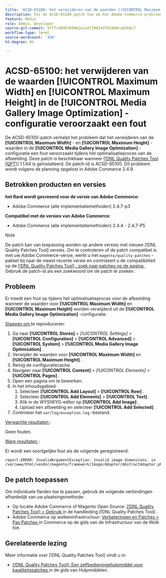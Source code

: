 ```yaml
---
title: 'ACSD-65100: het verwijderen van de waarden [!UICONTROL Maximum Width] en [!UICONTROL Maximum Height] in de [!UICONTROL Media Gallery Image Optimization] -configuratie veroorzaakt een fout'
description: Pas de ACSD-65100-patch toe om het Adobe Commerce-probleem op te lossen, waarbij het verwijderen van de [!UICONTROL Maximum Width] - en [!UICONTROL Maximum Height] -waarden in de [!UICONTROL Media Gallery Image Optimization] -configuratie een fout veroorzaakt tijdens het optimalisatieproces van de afbeelding.
feature: Media
role: Admin, Developer
source-git-commit: 97ffcd84b760962e1ad7290343f81860ca6568c7
workflow-type: tm+mt
source-wordcount: '326'
ht-degree: 0%

---
```



# ACSD-65100: het verwijderen van de waarden [!UICONTROL Maximum Width] en [!UICONTROL Maximum Height] in de [!UICONTROL Media Gallery Image Optimization] -configuratie veroorzaakt een fout

De ACSD-65100-patch verhelpt het probleem dat het verwijderen van de **[!UICONTROL Maximum Width]** - en **[!UICONTROL Maximum Height]** -waarden in de **[!UICONTROL Media Gallery Image Optimization]** -configuratie een fout veroorzaakt tijdens het optimalisatieproces van de afbeelding. Deze patch is beschikbaar wanneer [[!DNL Quality Patches Tool (QPT)]](/help/tools/quality-patches-tool/quality-patches-tool-to-self-serve-quality-patches.md) 1.1.64 is geïnstalleerd. De patch-id is ACSD-65100. Dit probleem wordt volgens de planning opgelost in Adobe Commerce 2.4.9.

## Betrokken producten en versies

**het flard wordt gecreeerd voor de versie van Adobe Commerce:**

* Adobe Commerce (alle implementatiemethoden) 2.4.7-p3

**Compatibel met de versies van Adobe Commerce:**

* Adobe Commerce (alle implementatiemethoden) 2.4.4 - 2.4.7-P5

>[!NOTE]
>
>De patch kan van toepassing worden op andere versies met nieuwe [!DNL Quality Patches Tool] versies. Om te controleren of de patch compatibel is met uw Adobe Commerce-versie, werkt u het `magento/quality-patches` -pakket bij naar de meest recente versie en controleert u de compatibiliteit op de [[!DNL Quality Patches Tool] : zoek naar patches op de pagina ](https://experienceleague.adobe.com/tools/commerce-quality-patches/index.html) . Gebruik de patch-id als een zoekwoord om de patch te zoeken.

## Probleem

Er treedt een fout op tijdens het optimalisatieproces voor de afbeelding wanneer de waarden voor **[!UICONTROL Maximum Width]** en **[!UICONTROL Maximum Height]** worden verwijderd uit de **[!UICONTROL Media Gallery Image Optimization]** -configuratie.

<u> Stappen om </u> te reproduceren:

1. Ga naar **[!UICONTROL Stores]** > *[!UICONTROL Settings]* > **[!UICONTROL Configuration]** > **[!UICONTROL Advanced]** > **[!UICONTROL System]** > **[!UICONTROL Media Gallery Image Optimization]** .
1. Verwijder de waarden voor **[!UICONTROL Maximum Width]** en **[!UICONTROL Maximum Height]** .
1. Reinig de configuratiecache.
1. Navigeer naar **[!UICONTROL Content]** > *[!UICONTROL Elements]* > **[!UICONTROL Pages]** .
1. Open een pagina om te bewerken.
1. In het inhoudsgebied:
   1. Selecteer **[!UICONTROL Add Layout]** > **[!UICONTROL Row]** .
   1. Selecteer **[!UICONTROL Add Elements]** > **[!UICONTROL Text]** .
   1. Klik in de WYSIWYG-editor op **[!UICONTROL Add Image]** .
   1. Upload een afbeelding en selecteer **[!UICONTROL Add Selected]** .
1. Controleer het `var/log/exception.log` -bestand.

<u> Verwachte resultaten </u>:

Geen fouten.

<u> Ware resultaten </u>:

Er wordt een soortgelijke fout als de volgende geregistreerd:

```
report.ERROR: InvalidArgumentException: Invalid image dimensions. in /var/www/html/vendor/magento/framework/Image/Adapter/AbstractAdapter.php:630
```

## De patch toepassen

Om individuele flarden toe te passen, gebruik de volgende verbindingen afhankelijk van uw plaatsingsmethode:

* Op locatie Adobe Commerce of Magento Open Source: [[!DNL Quality Patches Tool] > Gebruik ](/help/tools/quality-patches-tool/usage.md) in de handleiding [!DNL Quality Patches Tool] .
* Adobe Commerce op wolkeninfrastructuur: [ Verbeteringen en Patches > Pas Patches ](https://experienceleague.adobe.com/docs/commerce-cloud-service/user-guide/develop/upgrade/apply-patches.html) in Commerce op de gids van de Infrastructuur van de Wolk toe.

## Gerelateerde lezing

Meer informatie over [!DNL Quality Patches Tool] vindt u in:

* [[!DNL Quality Patches Tool]: Een zelfbedieningshulpmiddel voor kwaliteitspatches ](/help/tools/quality-patches-tool/quality-patches-tool-to-self-serve-quality-patches.md) in de gids van Hulpmiddelen.
